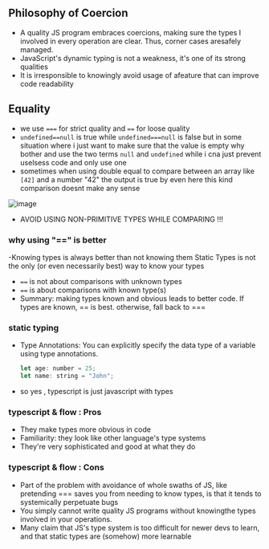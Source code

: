 ## Philosophy of Coercion
- A quality JS program embraces coercions, making sure the types I involved in every operation are
clear. Thus, corner cases aresafely managed.
- JavaScript's dynamic typing is not a weakness, it's one of its strong qualities
- It is irresponsible to knowingly avoid usage of afeature that can improve code readability
## Equality 
- we use `===` for strict quality and `==` for loose quality
- `undefined==null` is true while `undefined===null` is false but in some situation where i just want to make sure that the value is empty why bother and use the two terms `null` and `undefined` while i cna just prevent uselsess code and only use one
- sometimes when using double equal to compare between an array like `[42]` and a number "42" the output is true by even here this kind comparison doesnt make any sense
  
 ![image](https://github.com/MohammadHajMahmoud/GSG-first-sprint/assets/73450813/f8fff262-70e2-42d5-b234-30752ce82d31)
- AVOID USING NON-PRIMITIVE TYPES WHILE COMPARING !!!
### why using "==" is better 
-Knowing types is always better than not knowing them Static Types is not the only (or even necessarily best) way to know your types
- `==` is not about comparisons with unknown types
- `==` is about comparisons with known type(s)
- Summary: making types known and obvious leads to better code. If types are known, == is best. otherwise, fall back to ===
### static typing 
- Type Annotations: You can explicitly specify the data type of a variable using type annotations.
  ```javascript
  let age: number = 25;
  let name: string = "John";
  ```
 - so yes , typescript is just javascript with types
### typescript & flow : Pros
- They make types more obvious in code
- Familiarity: they look like other language's type systems
- They're very sophisticated and good at what they do
### typescript & flow : Cons
- Part of the problem with avoidance of whole swaths of JS, like pretending === saves
you from needing to know types, is that it tends to systemically perpetuate bugs
- You simply cannot write quality JS programs without knowingthe types involved in your operations.
- Many claim that JS's type system is too difficult for newer devs to learn, and that static types are
(somehow) more learnable

